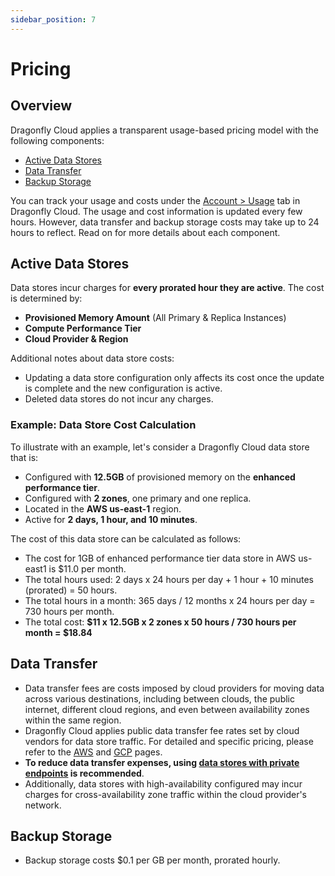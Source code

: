 ```yaml
---
sidebar_position: 7
---
```


# Pricing

## Overview

Dragonfly Cloud applies a transparent usage-based pricing model with the following components:

- [Active Data Stores](#active-data-stores)
- [Data Transfer](#data-transfer)
- [Backup Storage](#backup-storage)

You can track your usage and costs under the [Account > Usage](https://dragonflydb.cloud/account/usage) tab in Dragonfly Cloud.
The usage and cost information is updated every few hours.
However, data transfer and backup storage costs may take up to 24 hours to reflect.
Read on for more details about each component.

## Active Data Stores

Data stores incur charges for **every prorated hour they are active**.
The cost is determined by:

- **Provisioned Memory Amount** (All Primary & Replica Instances)
- **Compute Performance Tier**
- **Cloud Provider & Region**

Additional notes about data store costs:

- Updating a data store configuration only affects its cost once the update is complete and the new configuration is active.
- Deleted data stores do not incur any charges.

### Example: Data Store Cost Calculation

To illustrate with an example, let's consider a Dragonfly Cloud data store that is:

- Configured with **12.5GB** of provisioned memory on the **enhanced performance tier**.
- Configured with **2 zones**, one primary and one replica.
- Located in the **AWS us-east-1** region.
- Active for **2 days, 1 hour, and 10 minutes**.

The cost of this data store can be calculated as follows:

- The cost for 1GB of enhanced performance tier data store in AWS us-east1 is $11.0 per month.
- The total hours used: 2 days x 24 hours per day + 1 hour + 10 minutes (prorated) = 50 hours.
- The total hours in a month: 365 days / 12 months x 24 hours per day = 730 hours per month.
- The total cost: **$11 x 12.5GB x 2 zones x 50 hours / 730 hours per month = $18.84**

## Data Transfer

- Data transfer fees are costs imposed by cloud providers for moving data across various destinations,
  including between clouds, the public internet, different cloud regions, and even between availability zones within the same region.
- Dragonfly Cloud applies public data transfer fee rates set by cloud vendors for data store traffic.
  For detailed and specific pricing, please refer to the [AWS](https://aws.amazon.com/ec2/pricing/on-demand/) and [GCP](https://cloud.google.com/vpc/network-pricing) pages.
- **To reduce data transfer expenses, using [data stores with private endpoints](./datastores.md#private-endpoint) is recommended**.
- Additionally, data stores with high-availability configured may incur charges for cross-availability zone traffic within the cloud provider's network.

## Backup Storage

- Backup storage costs $0.1 per GB per month, prorated hourly.
